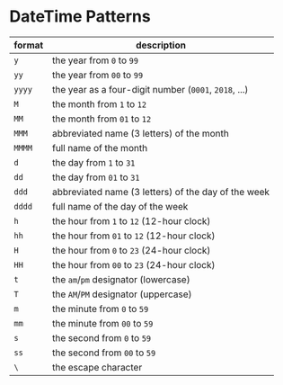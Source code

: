 # DateTime Patterns

| format | description                                           |
|--------|-------------------------------------------------------|
| `y`    | the year from `0` to `99`                             |
| `yy`   | the year from `00` to `99`                            |
| `yyyy` | the year as a four-digit number (`0001`, `2018`, ...) |
| `M`    | the month from `1` to `12`                            |
| `MM`   | the month from `01` to `12`                           |
| `MMM`  | abbreviated name (3 letters) of the month             |
| `MMMM` | full name of the month                                |
| `d`    | the day from `1` to `31`                              |
| `dd`   | the day from `01` to `31`                             |
| `ddd`  | abbreviated name (3 letters) of the day of the week   |
| `dddd` | full name of the day of the week                      |
| `h`    | the hour from `1` to `12` (12-hour clock)             |
| `hh`   | the hour from `01` to `12` (12-hour clock)            |
| `H`    | the hour from `0` to `23` (24-hour clock)             |
| `HH`   | the hour from `00` to `23` (24-hour clock)            |
| `t`    | the `am`/`pm` designator (lowercase)                  |
| `T`    | the `AM`/`PM` designator (uppercase)                  |
| `m`    | the minute from `0` to `59`                           |
| `mm`   | the minute from `00` to `59`                          |
| `s`    | the second from `0` to `59`                           |
| `ss`   | the second from `00` to `59`                          |
| `\`    | the escape character                                  |

<!--
| `z`    | hours offset from UTC (e.g.: `+3`)                    |
| `zz`   | two-digit hours offset from UTC (e.g.: `+03`)         |
| `zzz`  | hours and minute offset from UTC (e.g.: `+03:00`)     |
-->
